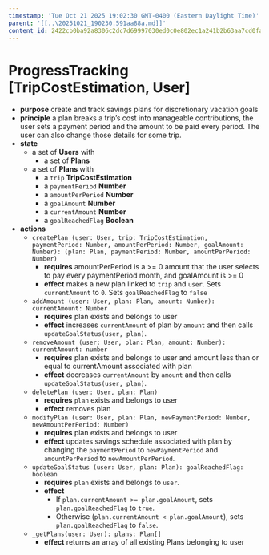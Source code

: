 ```yaml
---
timestamp: 'Tue Oct 21 2025 19:02:30 GMT-0400 (Eastern Daylight Time)'
parent: '[[..\20251021_190230.591aa88a.md]]'
content_id: 2422cb0ba92a8306c2dc7d69997030ed0c0e802ec1a241b2b63aa7cd0fa0d806
---
```


# ProgressTracking \[TripCostEstimation, User]

* **purpose** create and track savings plans for discretionary vacation goals
* **principle** a plan breaks a trip’s cost into manageable contributions, the user sets a payment period and the amount to be paid every period. The user can also change those details for some trip.
* **state**
  * a set of **Users** with
    * a set of **Plans**
  * a set of **Plans** with
    * a `trip` **TripCostEstimation**
    * a `paymentPeriod` **Number**
    * a `amountPerPeriod` **Number**
    * a `goalAmount` **Number**
    * a `currentAmount` **Number**
    * a `goalReachedFlag` **Boolean**
* **actions**
  * `createPlan (user: User, trip: TripCostEstimation, paymentPeriod: Number, amountPerPeriod: Number, goalAmount: Number): (plan: Plan, paymentPeriod: Number, amountPerPeriod: Number)`
    * **requires** amountPerPeriod is a >= 0 amount that the user selects to pay every paymentPeriod month, and goalAmount is >= 0
    * **effect** makes a new plan linked to `trip` and `user`. Sets `currentAmount` to `0`. Sets `goalReachedFlag` to `false`
  * `addAmount (user: User, plan: Plan, amount: Number): currentAmount: Number`
    * **requires** plan exists and belongs to user
    * **effect** increases `currentAmount` of plan by `amount` and then calls `updateGoalStatus(user, plan)`.
  * `removeAmount (user: User, plan: Plan, amount: Number): currentAmount: number`
    * **requires** plan exists and belongs to user and amount less than or equal to currentAmount associated with plan
    * **effect** decreases `currentAmount` by `amount` and then calls `updateGoalStatus(user, plan)`.
  * `deletePlan (user: User, plan: Plan)`
    * **requires** `plan` exists and belongs to user
    * **effect** removes plan
  * `modifyPlan (user: User, plan: Plan, newPaymentPeriod: Number, newAmountPerPeriod: Number)`
    * **requires** plan exists and belongs to user
    * **effect** updates savings schedule associated with plan by changing the `paymentPeriod` to `newPaymentPeriod` and `amountPerPeriod` to `newAmountPerPeriod`.
  * `updateGoalStatus (user: User, plan: Plan): goalReachedFlag: boolean`
    * **requires** `plan` exists and belongs to `user`.
    * **effect**
      * If `plan.currentAmount >= plan.goalAmount`, sets `plan.goalReachedFlag` to `true`.
      * Otherwise (`plan.currentAmount < plan.goalAmount`), sets `plan.goalReachedFlag` to `false`.
  * `_getPlans(user: User): plans: Plan[]`
    * **effect** returns an array of all existing Plans belonging to user
